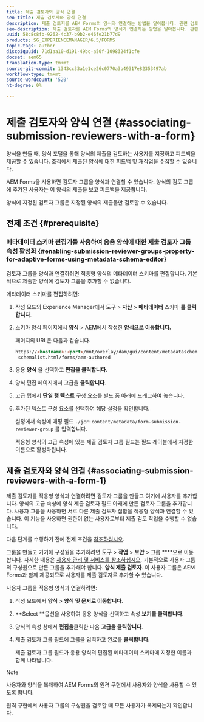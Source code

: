 ```yaml
---
title: 제출 검토자와 양식 연결
seo-title: 제출 검토자와 양식 연결
description: 제출 검토자를 AEM Forms의 양식과 연결하는 방법을 알아봅니다. 관련 검토자는 양식 포털을 통해 제출된 양식을 검토합니다.
seo-description: 제출 검토자를 AEM Forms의 양식과 연결하는 방법을 알아봅니다. 관련 검토자는 양식 포털을 통해 제출된 양식을 검토합니다.
uuid: 58c8c8fb-9262-4c37-b9b2-e46fe21b77d9
products: SG_EXPERIENCEMANAGER/6.5/FORMS
topic-tags: author
discoiquuid: 71d1aa10-d191-49bc-a50f-1098324f1cfe
docset: aem65
translation-type: tm+mt
source-git-commit: 1343cc33a1e1ce26c0770a3b49317e82353497ab
workflow-type: tm+mt
source-wordcount: '520'
ht-degree: 0%

---
```



# 제출 검토자와 양식 연결 {#associating-submission-reviewers-with-a-form}

양식을 만들 때, 양식 포털을 통해 양식의 제출을 검토하는 사용자를 지정하고 피드백을 제공할 수 있습니다. 조직에서 제출된 양식에 대한 피드백 및 재작업을 수집할 수 있습니다.

AEM Forms을 사용하면 검토자 그룹을 양식과 연결할 수 있습니다. 양식의 검토 그룹에 추가된 사용자는 이 양식의 제출을 보고 피드백을 제공합니다.

양식에 지정된 검토자 그룹은 지정된 양식의 제출물만 검토할 수 있습니다.

## 전제 조건 {#prerequisite}

### 메타데이터 스키마 편집기를 사용하여 응용 양식에 대한 제출 검토자 그룹 속성 활성화 {#enabling-submission-reviewer-groups-property-for-adaptive-forms-using-metadata-schema-editor}

검토자 그룹을 양식과 연결하려면 적응형 양식의 메타데이터 스키마를 편집합니다. 기본적으로 제출한 양식에 검토자 그룹을 추가할 수 없습니다.

메타데이터 스키마를 편집하려면:

1. 작성 모드의 Experience Manager에서 도구 > **자산** > **메타데이터** 스키마 **를 클릭합니다**.
1. 스키마 양식 페이지에서 **양식** > AEM에서 작성한 **양식으로 이동합니다.**

   페이지의 URL은 다음과 같습니다.

   ```html
   https://<hostname>:<port>/mnt/overlay/dam/gui/content/metadataschemaeditor/
    schemalist.html/forms/aem-authored
   ```

1. 응용 **양식** 을 선택하고 **편집을 클릭합니다**.
1. 양식 편집 페이지에서 고급을 **클릭합니다**.
1. 고급 탭에서 **단일 행 텍스트** 구성 요소를 빌드 폼 아래에 드래그하여 놓습니다.
1. 추가된 텍스트 구성 요소를 선택하여 해당 설정을 확인합니다.

   설정에서 속성에 매핑 필드 `./jcr:content/metadata/form-submission-reviewer-group` 를 입력합니다.

   적응형 양식의 고급 속성에 있는 제출 검토자 그룹 필드는 필드 레이블에서 지정한 이름으로 활성화됩니다.

## 제출 검토자와 양식 연결 {#associating-submission-reviewers-with-a-form-1}

제출 검토자를 적응형 양식과 연결하려면 검토자 그룹을 만들고 여기에 사용자를 추가합니다. 양식의 고급 속성에 양식 제출 검토자 필드 아래에 만든 검토자 그룹을 추가합니다.
사용자 그룹을 사용하면 서로 다른 제출 검토자 집합을 적응형 양식과 연결할 수 있습니다. 이 기능을 사용하면 권한이 없는 사용자로부터 제출 검토 작업을 수행할 수 없습니다.

다음 단계를 수행하기 전에 전제 조건을 [참조하십시오](../../forms/using/adding-reviewers-form.md#prerequisite).

그룹을 만들고 거기에 구성원을 추가하려면 **도구** > **작업** > **보안** > 그룹 ****으로 이동합니다.
자세한 내용은 [사용자 관리 및 서비스를 참조하십시오](/help/sites-administering/security.md).
기본적으로 사용자 그룹의 구성원으로 만든 그룹을 추가해야 합니다. **양식 제출 검토자**. 이 사용자 그룹은 AEM Forms과 함께 제공되므로 사용자를 제출 검토자로 추가할 수 있습니다.

사용자 그룹을 적응형 양식과 연결하려면:

1. 작성 모드에서 **양식** > **양식 및 문서로 이동합니다**.
1. **Select **옵션을 사용하여 응용 양식을 선택하고 속성 **보기를 클릭합니다**.
1. 양식의 속성 창에서 **편집을**&#x200B;클릭한 다음 **고급을 클릭합니다**.
1. 제출 검토자 그룹 필드에 그룹을 입력하고 완료를 **클릭합니다**.

   제출 검토자 그룹 필드가 응용 양식의 편집된 메타데이터 스키마에 지정한 이름과 함께 나타납니다.

>[!NOTE]
>
>사용자와 양식을 복제하여 AEM Forms의 원격 구현에서 사용자와 양식을 사용할 수 있도록 합니다.
>
>원격 구현에서 사용자 그룹의 구성원을 검토할 때 모든 사용자가 복제되는지 확인합니다.

